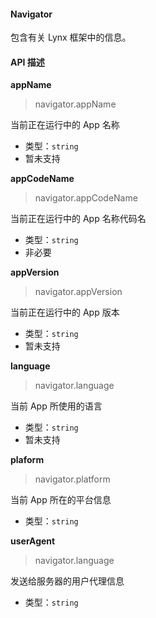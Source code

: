 #### Navigator

包含有关 Lynx 框架中的信息。



#### API 描述



**appName**

> navigator.appName

当前正在运行中的 App 名称

- 类型：`string`
- 暂未支持



**appCodeName**

> navigator.appCodeName

当前正在运行中的 App 名称代码名

- 类型：`string`
- 非必要



**appVersion**

> navigator.appVersion

当前正在运行中的 App 版本

- 类型：`string`
- 暂未支持



**language**

> navigator.language

当前 App 所使用的语言

- 类型：`string`
- 暂未支持



**plaform**

> navigator.platform

当前 App 所在的平台信息

- 类型：`string`



**userAgent**

> navigator.language

发送给服务器的用户代理信息

- 类型：`string`



